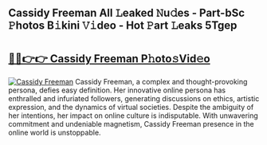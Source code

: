 ## Cassidy Freeman All 𝙻eaked 𝙽u𝚍es - Part-bSc 𝙿hotos B𝚒kini 𝚅𝚒deo - Hot 𝙿art 𝙻eaks 5Tgep

# <h2><a href="http://ld3i7mk.urlbe.top/?page=Cassidy+Freeman">🔗🔗👉👉 Cassidy Freeman P𝚑oto𝚜Vid𝚎o</a></h2>

[![Cassidy Freeman](https://i.imgur.com/eBuTRDB.gif)](http://ld3i7mk.urlbe.top/?page=Cassidy+Freeman)
Cassidy Freeman, a complex and thought-provoking persona, defies easy definition. Her innovative online persona has enthralled and infuriated followers, generating discussions on ethics, artistic expression, and the dynamics of virtual societies. Despite the ambiguity of her intentions, her impact on online culture is indisputable. With unwavering commitment and undeniable magnetism, Cassidy Freeman presence in the online world is unstoppable.
